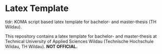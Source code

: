 # Latex Template

tldr: KOMA script based latex template for bachelor- and master-thesis (TH Wildau).

This repository contains a latex template for bachelor- and master-thesis at Technical University of Applied Sciences Wildau (Technische Hochschule Wildau, TH Wildau). **NOT OFFICIAL.**
